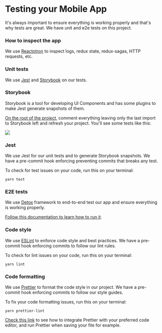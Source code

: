 # Testing your Mobile App

It's always important to ensure everything is working properly and that's why tests are great. We have unit and e2e tests on this project.

### How to inspect the app

We use [Reactotron](https://github.com/infinitered/reactotron) to inspect logs, redux state, redux-sagas, HTTP requests, etc.

### Unit tests

We use [Jest](https://jestjs.io/) and [Storybook](https://storybook.js.org/) on our tests.

### **Storybook**

Storybook is a tool for developing UI Components and has some plugins to make Jest generate snapshots of them.

[On the root of the project](https://github.com/RocketChat/Rocket.Chat.ReactNative/blob/develop/index.js#L24), comment everything leaving only the last import to Storybook left and refresh your project. You'll see some tests like this:

[![](https://user-images.githubusercontent.com/804994/89677725-56393200-d8c4-11ea-84b0-213be1d24e98.png)](https://user-images.githubusercontent.com/804994/89677725-56393200-d8c4-11ea-84b0-213be1d24e98.png)

### **Jest**

We use Jest for our unit tests and to generate Storybook snapshots. We have a pre-commit hook enforcing preventing commits that breaks any test.

To check for test issues on your code, run this on your terminal:

```
yarn test
```

### E2E tests

We use [Detox](https://github.com/wix/Detox) framework to end-to-end test our app and ensure everything is working properly.

[Follow this documentation to learn how to run it](https://github.com/RocketChat/Rocket.Chat.ReactNative/blob/develop/e2e).

### Code style

We use [ESLint](https://eslint.org/) to enforce code style and best practices. We have a pre-commit hook enforcing commits to follow our lint rules.

To check for lint issues on your code, run this on your terminal:

```
yarn lint
```

### Code formatting

We use [Prettier](https://prettier.io/) to format the code style in our project. We have a pre-commit hook enforcing commits to follow our style guides.

To fix your code formatting issues, run this on your terminal:

```
yarn prettier-lint
```

[Check this link](https://prettier.io/docs/en/editors.html) to see how to integrate Prettier with your preferred code editor, and run Prettier when saving your file for example.
